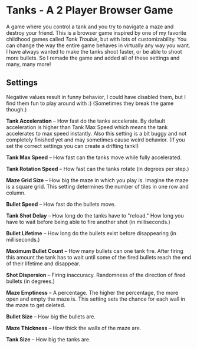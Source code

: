 # Tanks - A 2 Player Browser Game
A game where you control a tank and you try to navigate a maze and destroy your friend.
This is a browser game inspired by one of my favorite childhood games called *Tank Trouble*, but with lots of customizability. You can change the way the entire game behaves in virtually any way you want. I have always wanted to make the tanks shoot faster, or be able to shoot more bullets. So I remade the game and added all of these settings and many, many more!

## Settings
Negative values result in funny behavior, I could have disabled them, but I find them fun to play around with :) (Sometimes they break the game though.)

**Tank Acceleration** – How fast do the tanks accelerate. By default acceleration is higher than Tank Max Speed which means the tank accelerates to max speed instantly. Also this setting is a bit buggy and not completely finished yet and may sometimes cause weird behavior. (If you set the correct settings you can create a drifting tank!)

**Tank Max Speed** – How fast can the tanks move while fully accelerated.

**Tank Rotation Speed** – How fast can the tanks rotate (in degrees per step.)

**Maze Grid Size** – How big the maze in which you play is. Imagine the maze is a square grid. This setting determines the number of tiles in one row and column.

**Bullet Speed** – How fast do the bullets move.

**Tank Shot Delay** – How long do the tanks have to "reload." How long you have to wait before being able to fire another shot (in milliseconds.)

**Bullet Lifetime** – How long do the bullets exist before disappearing (in milliseconds.)

**Maximum Bullet Count** – How many bullets can one tank fire. After firing this amount the tank has to wait until some of the fired bullets reach the end of their lifetime and disappear.

**Shot Dispersion** – Firing inaccuracy. Randomness of the direction of fired bullets (in degrees.)

**Maze Emptiness** – A percentage. The higher the percentage, the more open and empty the maze is. This setting sets the chance for each wall in the maze to get deleted.

**Bullet Size** – How big the bullets are.

**Maze Thickness** – How thick the walls of the maze are.

**Tank Size** – How big the tanks are.
